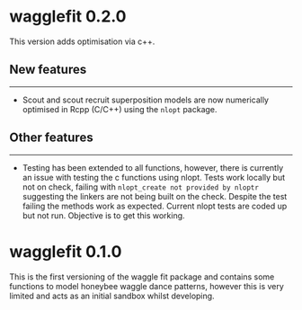 # wagglefit 0.2.0

This version adds optimisation via c++.

## New features
---

* Scout and scout recruit superposition models are now numerically optimised in Rcpp (C/C++) using the `nlopt` package.

## Other features
---

* Testing has been extended to all functions, however, there is currently an issue with testing the c functions using nlopt. Tests work locally but not on check, failing with `nlopt_create not provided by nloptr` suggesting the linkers are not being built on the check. Despite the test failing the methods work as expected. Current nlopt tests are coded up but not run. Objective is to get this working.

# wagglefit 0.1.0

This is the first versioning of the waggle fit package and contains some functions to model honeybee waggle dance patterns, however this is very limited and acts as an initial sandbox whilst developing.
